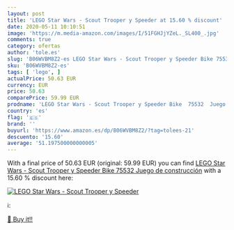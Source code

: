 ```yaml
---
layout: post
title: 'LEGO Star Wars - Scout Trooper y Speeder at 15.60 % discount'
date: 2020-05-11 10:10:51
image: 'https://m.media-amazon.com/images/I/51FGHJjYZeL._SL400_.jpg'
comments: true
category: ofertas
author: 'tole.es'
slug: 'B06WVBM8Z2-es LEGO Star Wars - Scout Trooper y Speeder Bike 75532 Juego...'
sku: 'B06WVBM8Z2-es'
tags: [ 'lego', ]
actualPrice: 50.63 EUR
currency: EUR
price: 50.63
comparePrice: 59.99 EUR
prodname: 'LEGO Star Wars - Scout Trooper y Speeder Bike  75532  Juego de construcción'
country: 'es'
flag: '🇪🇸'
brand: ''
buyurl: 'https://www.amazon.es/dp/B06WVBM8Z2/?tag=tolees-21'
descuento: '15.60'
average: '51.197500000000005'
---
```


With a final price of 50.63 EUR (original: 59.99 EUR) you can find [LEGO Star Wars - Scout Trooper y Speeder Bike  75532  Juego de construcción](https://www.amazon.es/dp/B06WVBM8Z2/?tag=tolees-21) with a  15.60 % discount here:

[![LEGO Star Wars - Scout Trooper y Speeder](https://m.media-amazon.com/images/I/51FGHJjYZeL._SL400_.jpg)](https://www.amazon.es/dp/B06WVBM8Z2/?tag=tolees-21)

ℹ️:


[🛒 Buy it!!](https://www.amazon.es/dp/B06WVBM8Z2/?tag=tolees-21)

